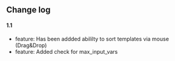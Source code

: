 ## Change log

#### 1.1

* feature: Has been addded abililty to sort templates via mouse (Drag&Drop)
* feature: Added check for max_input_vars

